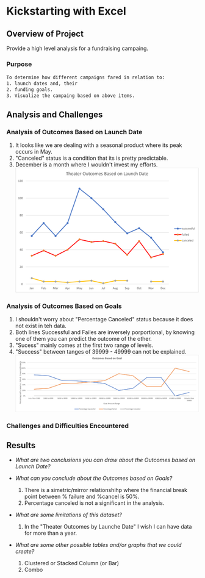 # Kickstarting with Excel

## Overview of Project
Provide a high level analysis for a fundraising campaing.
### Purpose
    To determine how different campaigns fared in relation to:
    1. launch dates and, their
    2. funding goals.
    3. Visualize the campaing based on above items.

## Analysis and Challenges

### Analysis of Outcomes Based on Launch Date

1.  It looks like we are dealing with a seasonal product where its peak occurs in May.
2.  "Canceled" status is a condition that its is pretty predictable.
3.  December is a month where I wouldn't invest my efforts.
![Launch Date](https://github.com/fmorote01/GitMyRepo/blob/main/Resource/Theater_Outcomes_vs_Launch.png)
### Analysis of Outcomes Based on Goals
1.  I shouldn't worry about "Percentage Canceled" status because it does not exist in teh data.
2.  Both lines Successful and Failes are inversely porportional, by knowing one of them you can predict the outcome of the other.
3.  "Sucess" mainly comes at the first two range of levels.
4.  "Success" between tanges of 39999 - 49999 can not be explained.
![My Test](https://github.com/fmorote01/GitMyRepo/blob/main/Resource/Outcomes_vs_Goals.png)

### Challenges and Difficulties Encountered

## Results

- _What are two conclusions you can draw about the Outcomes based on Launch Date?_

- _What can you conclude about the Outcomes based on Goals?_
    1. There is a simetric/mirror relationshihp where the financial break point between %
       failure and %cancel is 50%.
    2. Percentage canceled is not a significant in the analysis.

- _What are some limitations of this dataset?_
    1. In the "Theater Outcomes by Launche Date" I wish I can have data for more than a year.

- _What are some other possible tables and/or graphs that we could create?_
    1.  Clustered or Stacked Column (or Bar)
    2.  Combo
